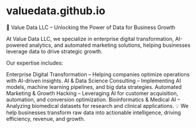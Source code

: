 # valuedata.github.io

📌 Value Data LLC – Unlocking the Power of Data for Business Growth

At Value Data LLC, we specialize in enterprise digital transformation, AI-powered analytics, and automated marketing solutions, helping businesses leverage data to drive strategic growth.

Our expertise includes:

Enterprise Digital Transformation – Helping companies optimize operations with AI-driven insights. 
AI & Data Science Consulting – Implementing AI models, machine learning pipelines, and big data strategies. 
Automated Marketing & Growth Hacking – Leveraging AI for customer acquisition, automation, and conversion optimization. 
Bioinformatics & Medical AI – Analyzing biomedical datasets for research and clinical applications. 
                       💡 We help businesses transform raw data into actionable intelligence, driving efficiency, revenue, and growth.
